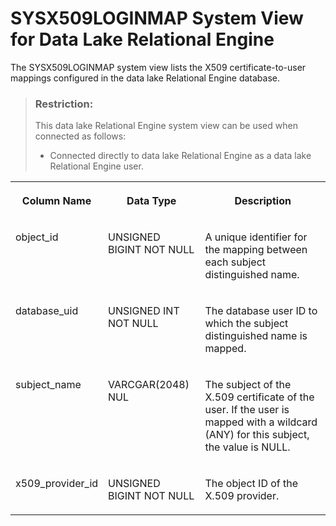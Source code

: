 <!-- loio216c79ae42e64b938908d96238bcccb8 -->

# SYSX509LOGINMAP System View for Data Lake Relational Engine

The SYSX509LOGINMAP system view lists the X509 certificate-to-user mappings configured in the data lake Relational Engine database.



> ### Restriction:  
> This data lake Relational Engine system view can be used when connected as follows:
> 
> -   Connected directly to data lake Relational Engine as a data lake Relational Engine user.




<table>
<tr>
<th valign="top">

Column Name



</th>
<th valign="top">

Data Type



</th>
<th valign="top">

Description



</th>
</tr>
<tr>
<td valign="top">

object\_id



</td>
<td valign="top">

UNSIGNED BIGINT NOT NULL



</td>
<td valign="top">

A unique identifier for the mapping between each subject distinguished name.



</td>
</tr>
<tr>
<td valign="top">

database\_uid



</td>
<td valign="top">

UNSIGNED INT NOT NULL



</td>
<td valign="top">

The database user ID to which the subject distinguished name is mapped.



</td>
</tr>
<tr>
<td valign="top">

subject\_name



</td>
<td valign="top">

VARCGAR\(2048\) NUL



</td>
<td valign="top">

The subject of the X.509 certificate of the user. If the user is mapped with a wildcard \(ANY\) for this subject, the value is NULL.



</td>
</tr>
<tr>
<td valign="top">

x509\_provider\_id



</td>
<td valign="top">

UNSIGNED BIGINT NOT NULL



</td>
<td valign="top">

The object ID of the X.509 provider.



</td>
</tr>
</table>

